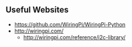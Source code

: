 ## Useful Websites

* https://github.com/WiringPi/WiringPi-Python
* http://wiringpi.com/
  * http://wiringpi.com/reference/i2c-library/
